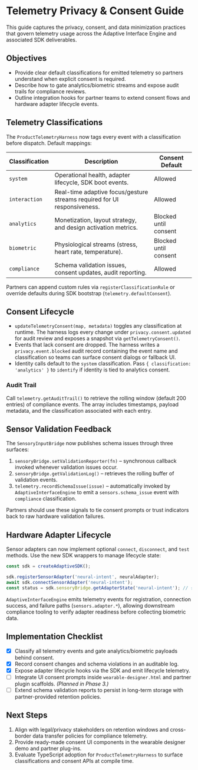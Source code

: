 # Telemetry Privacy & Consent Guide

This guide captures the privacy, consent, and data minimization practices that govern telemetry usage across the Adaptive Interface Engine and associated SDK deliverables.

## Objectives
- Provide clear default classifications for emitted telemetry so partners understand when explicit consent is required.
- Describe how to gate analytics/biometric streams and expose audit trails for compliance reviews.
- Outline integration hooks for partner teams to extend consent flows and hardware adapter lifecycle events.

## Telemetry Classifications
The `ProductTelemetryHarness` now tags every event with a classification before dispatch. Default mappings:

| Classification | Description | Consent Default |
|----------------|-------------|-----------------|
| `system` | Operational health, adapter lifecycle, SDK boot events. | Allowed |
| `interaction` | Real-time adaptive focus/gesture streams required for UI responsiveness. | Allowed |
| `analytics` | Monetization, layout strategy, and design activation metrics. | Blocked until consent |
| `biometric` | Physiological streams (stress, heart rate, temperature). | Blocked until consent |
| `compliance` | Schema validation issues, consent updates, audit reporting. | Allowed |

Partners can append custom rules via `registerClassificationRule` or override defaults during SDK bootstrap (`telemetry.defaultConsent`).

## Consent Lifecycle
- `updateTelemetryConsent(map, metadata)` toggles any classification at runtime. The harness logs every change under `privacy.consent.updated` for audit review and exposes a snapshot via `getTelemetryConsent()`.
- Events that lack consent are dropped. The harness writes a `privacy.event.blocked` audit record containing the event name and classification so teams can surface consent dialogs or fallback UI.
- Identity calls default to the `system` classification. Pass `{ classification: 'analytics' }` to `identify` if identity is tied to analytics consent.

### Audit Trail
Call `telemetry.getAuditTrail()` to retrieve the rolling window (default 200 entries) of compliance events. The array includes timestamps, payload metadata, and the classification associated with each entry.

## Sensor Validation Feedback
The `SensoryInputBridge` now publishes schema issues through three surfaces:
1. `sensoryBridge.setValidationReporter(fn)` – synchronous callback invoked whenever validation issues occur.
2. `sensoryBridge.getValidationLog()` – retrieves the rolling buffer of validation events.
3. `telemetry.recordSchemaIssue(issue)` – automatically invoked by `AdaptiveInterfaceEngine` to emit a `sensors.schema_issue` event with `compliance` classification.

Partners should use these signals to tie consent prompts or trust indicators back to raw hardware validation failures.

## Hardware Adapter Lifecycle
Sensor adapters can now implement optional `connect`, `disconnect`, and `test` methods. Use the new SDK wrappers to manage lifecycle state:

```js
const sdk = createAdaptiveSDK();

sdk.registerSensorAdapter('neural-intent', neuralAdapter);
await sdk.connectSensorAdapter('neural-intent');
const status = sdk.sensoryBridge.getAdapterState('neural-intent'); // { status: 'connected' }
```

`AdaptiveInterfaceEngine` emits telemetry events for registration, connection success, and failure paths (`sensors.adapter.*`), allowing downstream compliance tooling to verify adapter readiness before collecting biometric data.

## Implementation Checklist
- [x] Classify all telemetry events and gate analytics/biometric payloads behind consent.
- [x] Record consent changes and schema violations in an auditable log.
- [x] Expose adapter lifecycle hooks via the SDK and emit lifecycle telemetry.
- [ ] Integrate UI consent prompts inside `wearable-designer.html` and partner plugin scaffolds. *(Planned in Phase 3.)*
- [ ] Extend schema validation reports to persist in long-term storage with partner-provided retention policies.

## Next Steps
1. Align with legal/privacy stakeholders on retention windows and cross-border data transfer policies for compliance telemetry.
2. Provide ready-made consent UI components in the wearable designer demo and partner plug-ins.
3. Evaluate TypeScript adoption for `ProductTelemetryHarness` to surface classifications and consent APIs at compile time.
